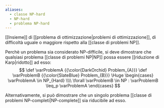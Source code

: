 ```yaml
---
aliases:
  - classe NP-hard
  - NP-hard
  - problema NP-hard
---
```

[[Insieme]] di [[problema di ottimizzazione|problemi di ottimizzazione]], di difficoltà uguale o maggiore rispetto alla [[classe di problemi NP]].

Perchè un problema sia considerato NP-difficile, si deve dimostrare che qualsiasi problema [[classe di problemi NP|NP]] possa essere [[riduzione di Karp|ridotto]] ad esso: 
$$
\def \varProblemA {{\color{DarkOrchid} Problem_{A}}}
\def \varProblemB {{\color{SlateBlue} Problem_{B}}}
\Huge
\begin{cases}
\varProblemA \in NP_{Hard}
\\\\
\forall \varProblemB \in NP : \varProblemB \leq_p \varProblemA
\end{cases}
$$

Alternativamente, si può dimostrare che un singolo problema [[classe di problemi NP-completi|NP-complete]] sia riducibile ad esso.